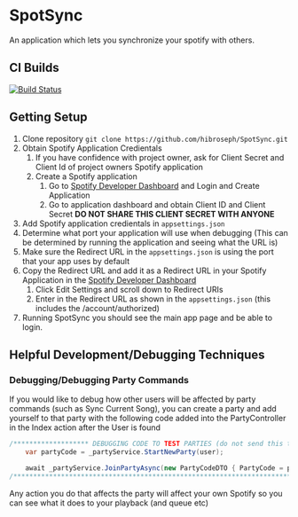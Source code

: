 # SpotSync
An application which lets you synchronize your spotify with others.

## CI Builds
[![Build Status](https://dev.azure.com/iwillridgley/iwillridgley/_apis/build/status/hibroseph.SpotSync?branchName=master)](https://dev.azure.com/iwillridgley/iwillridgley/_build/latest?definitionId=5&branchName=master)

## Getting Setup
1. Clone repository ```git clone https://github.com/hibroseph/SpotSync.git```
1. Obtain Spotify Application Credientals
    1. If you have confidence with project owner, ask for Client Secret and Client Id of project owners Spotify application
    1. Create a Spotify application
        1. Go to [Spotify Developer Dashboard](https://developer.spotify.com/dashboard/login) and Login and Create Application
        1. Go to application dashboard and obtain Client ID and Client Secret 
        **DO NOT SHARE THIS CLIENT SECRET WITH ANYONE**
1. Add Spotify application credientals in ```appsettings.json```
1. Determine what port your application will use when debugging (This can be determined by running the application and seeing what the URL is)
1. Make sure the Redirect URL in the ```appsettings.json``` is using the port that your app uses by default
1. Copy the Redirect URL and add it as a Redirect URL in your Spotify Application in the [Spotify Developer Dashboard](https://developer.spotify.com/dashboard/applications)
    1. Click Edit Settings and scroll down to Redirect URIs
    1. Enter in the Redirect URL as shown in the ```appsettings.json``` (this includes the /account/authorized)
1. Running SpotSync you should see the main app page and be able to login.

## Helpful Development/Debugging Techniques
### Debugging/Debugging Party Commands
If you would like to debug how other users will be affected by party commands (such as Sync Current Song), you can create a party and add yourself to that party with the following code added into the PartyController in the Index action after the User is found
```csharp
/******************* DEBUGGING CODE TO TEST PARTIES (do not send this to production) ******************************/
    var partyCode = _partyService.StartNewParty(user);

    await _partyService.JoinPartyAsync(new PartyCodeDTO { PartyCode = partyCode }, user);
/******************************************************************************************************************/
```
Any action you do that affects the party will affect your own Spotify so you can see what it does to your playback (and queue etc)
